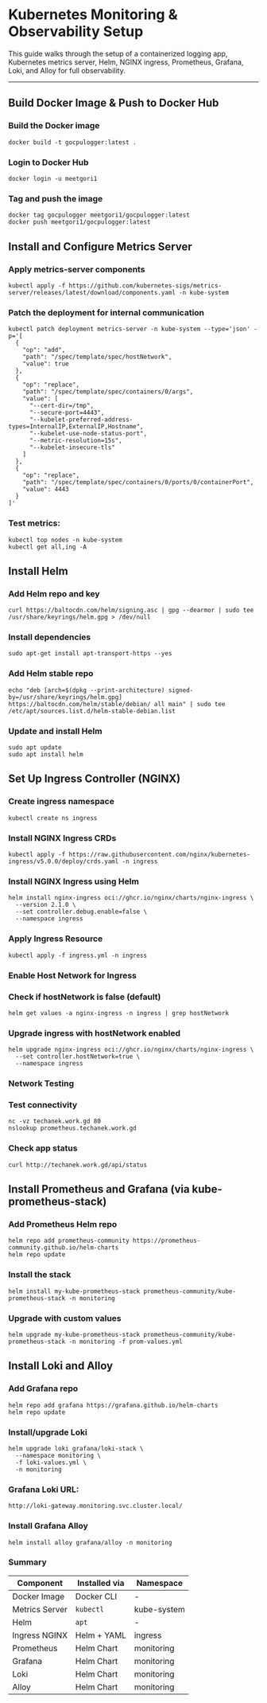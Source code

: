 # Kubernetes Monitoring & Observability Setup

This guide walks through the setup of a containerized logging app, Kubernetes metrics server, Helm, NGINX ingress, Prometheus, Grafana, Loki, and Alloy for full observability.

---

## Build Docker Image & Push to Docker Hub


### Build the Docker image
```
docker build -t gocpulogger:latest .
```
### Login to Docker Hub
```
docker login -u meetgori1
```
### Tag and push the image
```
docker tag gocpulogger meetgori1/gocpulogger:latest
docker push meetgori1/gocpulogger:latest
```

## Install and Configure Metrics Server
### Apply metrics-server components
```
kubectl apply -f https://github.com/kubernetes-sigs/metrics-server/releases/latest/download/components.yaml -n kube-system
```

### Patch the deployment for internal communication
```
kubectl patch deployment metrics-server -n kube-system --type='json' -p='[
  {
    "op": "add",
    "path": "/spec/template/spec/hostNetwork",
    "value": true
  },
  {
    "op": "replace",
    "path": "/spec/template/spec/containers/0/args",
    "value": [
      "--cert-dir=/tmp",
      "--secure-port=4443",
      "--kubelet-preferred-address-types=InternalIP,ExternalIP,Hostname",
      "--kubelet-use-node-status-port",
      "--metric-resolution=15s",
      "--kubelet-insecure-tls"
    ]
  },
  {
    "op": "replace",
    "path": "/spec/template/spec/containers/0/ports/0/containerPort",
    "value": 4443
  }
]'
```
### Test metrics:
```
kubectl top nodes -n kube-system
kubectl get all,ing -A
```

##  Install Helm
### Add Helm repo and key
```
curl https://baltocdn.com/helm/signing.asc | gpg --dearmor | sudo tee /usr/share/keyrings/helm.gpg > /dev/null
```

### Install dependencies
```
sudo apt-get install apt-transport-https --yes
```

### Add Helm stable repo
```
echo "deb [arch=$(dpkg --print-architecture) signed-by=/usr/share/keyrings/helm.gpg] https://baltocdn.com/helm/stable/debian/ all main" | sudo tee /etc/apt/sources.list.d/helm-stable-debian.list
```

### Update and install Helm
```
sudo apt update
sudo apt install helm
```

## Set Up Ingress Controller (NGINX)
### Create ingress namespace
```
kubectl create ns ingress
```

### Install NGINX Ingress CRDs
```
kubectl apply -f https://raw.githubusercontent.com/nginx/kubernetes-ingress/v5.0.0/deploy/crds.yaml -n ingress
```

### Install NGINX Ingress using Helm
```
helm install nginx-ingress oci://ghcr.io/nginx/charts/nginx-ingress \
  --version 2.1.0 \
  --set controller.debug.enable=false \
  --namespace ingress
```

### Apply Ingress Resource
```
kubectl apply -f ingress.yml -n ingress
```

### Enable Host Network for Ingress
### Check if hostNetwork is false (default)
```
helm get values -a nginx-ingress -n ingress | grep hostNetwork
```

### Upgrade ingress with hostNetwork enabled
```
helm upgrade nginx-ingress oci://ghcr.io/nginx/charts/nginx-ingress \
  --set controller.hostNetwork=true \
  --namespace ingress
```
### Network Testing
### Test connectivity
```
nc -vz techanek.work.gd 80
nslookup prometheus.techanek.work.gd
```
### Check app status
```
curl http://techanek.work.gd/api/status
```

## Install Prometheus and Grafana (via kube-prometheus-stack)
### Add Prometheus Helm repo
```
helm repo add prometheus-community https://prometheus-community.github.io/helm-charts
helm repo update
```
### Install the stack
```
helm install my-kube-prometheus-stack prometheus-community/kube-prometheus-stack -n monitoring
```
### Upgrade with custom values
```
helm upgrade my-kube-prometheus-stack prometheus-community/kube-prometheus-stack -n monitoring -f prom-values.yml
```

## Install Loki and Alloy
### Add Grafana repo
```
helm repo add grafana https://grafana.github.io/helm-charts
helm repo update
```
### Install/upgrade Loki
```
helm upgrade loki grafana/loki-stack \
  --namespace monitoring \
  -f loki-values.yml \
  -n monitoring
```
### Grafana Loki URL:
```
http://loki-gateway.monitoring.svc.cluster.local/
```

### Install Grafana Alloy 
```
helm install alloy grafana/alloy -n monitoring
```

### Summary
| Component      | Installed via | Namespace   |
| -------------- | ------------- | ----------- |
| Docker Image   | Docker CLI    | -           |
| Metrics Server | `kubectl`     | kube-system |
| Helm           | `apt`         | -           |
| Ingress NGINX  | Helm + YAML   | ingress     |
| Prometheus     | Helm Chart    | monitoring  |
| Grafana        | Helm Chart    | monitoring  |
| Loki           | Helm Chart    | monitoring  |
| Alloy          | Helm Chart    | monitoring  |

